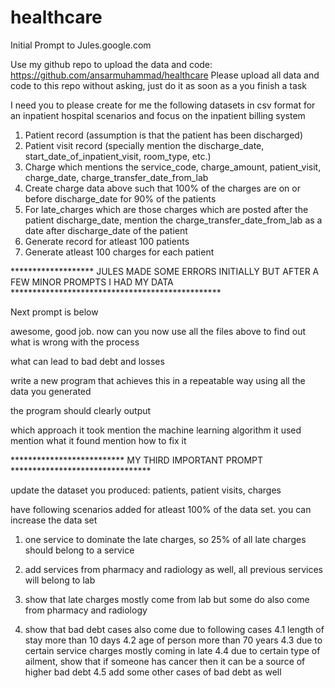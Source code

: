 # healthcare

Initial Prompt to Jules.google.com


Use my github repo to upload the data and code: https://github.com/ansarmuhammad/healthcare
Please upload all data and code to this repo without asking, just do it as soon as a you finish a task


I need you to please create for me the following datasets in csv format for an inpatient hospital scenarios and focus on the inpatient billing system

1. Patient record (assumption is that the patient has been discharged)
2. Patient visit record (specially mention the discharge_date, start_date_of_inpatient_visit, room_type, etc.)
3. Charge which mentions the service_code, charge_amount, patient_visit, charge_date, charge_transfer_date_from_lab
4. Create charge data above such that 100% of the charges are on or before discharge_date for 90% of the patients
5. For late_charges which are those charges which are posted after the patient discharge_date, mention the charge_transfer_date_from_lab as a date after discharge_date of the patient
6. Generate record for atleast 100 patients
7. Generate atleast 100 charges for each patient

******************* JULES MADE SOME ERRORS INITIALLY BUT AFTER A FEW MINOR PROMPTS I HAD MY DATA ************************************************

Next prompt is below

awesome, good job. now can you now use all the files above to find out what is wrong with the process

what can lead to bad debt and losses

write a new program that achieves this in a repeatable way using all the data you generated

the program should clearly output

which approach it took
mention the machine learning algorithm it used
mention what it found
mention how to fix it

************************** MY THIRD IMPORTANT PROMPT ********************************

update the dataset you produced: patients, patient visits, charges

have following scenarios added for atleast 100% of the data set. you can increase the data set

1. one service to dominate the late charges, so 25% of all late charges should belong to a service

2. add services from pharmacy and radiology as well, all previous services will belong to lab

3. show that late charges mostly come from lab but some do also come from pharmacy and radiology

4. show that bad debt cases also come due to following cases
4.1 length of stay more than 10 days
4.2 age of person more than 70 years
4.3 due to certain service charges mostly coming in late
4.4 due to certain type of ailment, show that if someone has cancer then it can be a source of higher bad debt
4.5 add some other cases of bad debt as well

